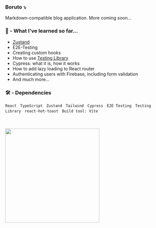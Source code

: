 ###  Boruto ⤵
Markdown-compatible blog application. More coming soon...

### 🧠 - What I've learned so far...

- [Zustand](https://github.com/pmndrs/zustand)
- E2E-Testing
- Creating custom hooks
- How to use [Testing Library](https://github.com/testing-library)
- Cypress: what it is, how it works
- How to add lazy loading to React router
- Authenticating users with Firebase, including form validation
- And much more...
### 🛠️ - Dependencies 
 
 `React` &nbsp; `TypeScript` &nbsp; `Zustand` &nbsp; `Tailwind` &nbsp; `Cypress` &nbsp; `E2E Testing` &nbsp; `Testing Library` &nbsp; `react-hot-toast` &nbsp; `Build tool: Vite` 

<br> 
<br> 



<img src='https://www.clipartmax.com/png/full/224-2244313_drawn-pen-writing-gif-transparent-thank-you-writing-gif.png' width='300px' />

